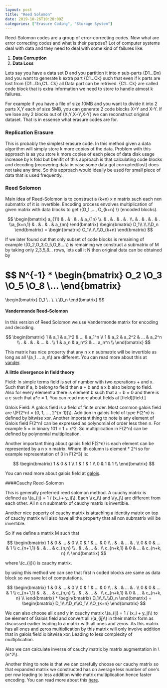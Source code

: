 ```yaml
---
layout: post
title: "Reed Solomon"
date: 2019-10-26T10:20:00Z
categories: ["Erasure Coding", "Storage System"]
---
```

Reed-Solomon codes are a group of error-correcting codes. Now what are error correcting codes and what is their purpose?
Lot of computer systems deal with data and they need to deal with some kind of failures like:
1. **Data Corruption**
2. **Data Loss** 

Lets say you have a data set D and you partition it into n sub-parts {D1...Dn} and you want to generate k extra part {C1...Ck} such that even if k parts are lost from {D1...Dn,C1...Ck} all Data part can be retrived. {C1...Ck} are called code block that is extra information we need to store to handle atmost k failures.

For example if you have a file of size 10MB and you want to divide it into 2 parts X,Y each of size 5MB, you can generate 2 code blocks X+Y and X-Y. If we lose any 2 blocks out of {X,Y,X+Y,X-Y} we can reconstruct original dataset. That is in essense what erasure codes are for.

### Replication Erasure
This is probably the simplest erasure code. In this method given a data algorithm will simply store k more copies of the data. Problem with this approach is as you store k more copies of each piece of data disk usage increase by k fold but benifit of this approach is that calculating code blocks and decoding (recovering data in case some data got corrupted/lost) does not take any time. So this approach would ideally be used for small piece of data that is used frequently.


### Reed Solomon

Main idea of Reed-Solomon is to construct a (k+n) x n matrix such each nxn submatrix of it is invertible. Encoding process envolves multiplication of given matrix with data blocks to get \\(O_1 ,..., O_{k+n} \\) (encoded blocks).

$$
  \begin{bmatrix}
    a_{11} & . & . & . & a_{1n} \\. & . & . & . & . \\. & . & . & . & . \\a_{k+n,1} & . & . & . & a_{nn}
  \end{bmatrix}
  \begin{bmatrix}
    D_1\\.\\.\\D_n
  \end{bmatrix} =
  \begin{bmatrix}
    O_1\\.\\.\\O_{k+n}
  \end{bmatrix}
$$

If we later found out that only subset of code blocks is remaining of example \\(O_2,O_3,O_5,O_8,...\\) is remaining we construct a submatrix of M by taking only 2,3,5,8... rows, lets call it N then original data can be obtained by

$$
  N^{-1} *
  \begin{bmatrix}
    O_2 \\O_3 \\O_5 \\O_8 \\...
  \end{bmatrix}
  =
  \begin{bmatrix} D_1 \\ . \\. \\.\\D_n \end{bmatrix}
$$

#### Vandermonde Reed-Solomon
In this version of Reed Solomon we use Vandermonde matrix for encoding and decoding.

$$
  \begin{bmatrix}
    1 & a_1 & a_1^2 & ... & a_1^n \\ 
    1 & a_2 & a_2^2 & ... & a_2^n \\ 
    . & . & . & ... & . \\ 
    1 & a_n & a_n^2 & ... a_n^n \\ 
  \end{bmatrix}
$$

This matrix has nice property that any n x n submatrix will be invertible as long as all \\(a_1 ... a_n\\) are different.
You can read more about this at [vander][vander].

**A little divergence in field theory**

Field: In simple terms field is set of number with two operations + and x. Such that if a, b belong to field then a + b and a x b also belong to field. Also for every element a there is element b such that a + b = 0 and there is a c such that a*c = 1. You can read more about fields at [field][field.]

Galois Field: A galois field is a field of finite order. Most common galois field are \\(F(2^n) = {0, 1, ..., 2^{n-1})\\).
Addition in galois field of type F(2^n) is defined by bitwise xor. Another important thing to note is any element of Galois field F(2^n) can be expressed as polynomial of order less then n. For example 5 = in binary 101 = 1 + x^2. So multiplication in F(2^n) can be defined by polynomial multiplication.

Another important thing about galois field F(2^n) is each element can be represented by a n x n matrix. Where ith column is element * 2^i so for example representation of 3 in F(2^3) is:

$$
  \begin{bmatrix}
    1 & 0 & 1 \\
    1 & 1 & 1 \\
    0 & 1 & 1 \\
  \end{bmatrix}
$$

You can read more about galois field at [galois][galois].

####Cauchy Reed-Solomon

This is generally preferred reed solomon method. A cuuchy matrix is defined as \\(a_{ij} = 1 / (x_i + y_j)\\). Each \\(x_i\\) and \\(y_j\\) are different from each other. All n x n submatrix of cauchy matrix is invertible.

Another nice poperty of cauchy matrix is attaching a identity matrix on top of cauchy matrix will also have all the property that all nxn submatrix will be invertible.

So if we define a matrix M such that

$$
  \begin{bmatrix}
    1 & 0 & ... & 0 \\
    0 & 1 & ... & 0 \\
    . & . & ... & . \\
    0 & 0 & ... & 1 \\
    c_{n+1,1} & . & ... & c_{n,n} \\
    . & . & ... & . \\
    c_{n+k,1} & 0 & ... & c_{n+k, n} \\
  \end{bmatrix}
$$

where \\(c_{ij}\\) is cauchy matrix.

by using this method we can see that first n coded blocks are same as data block so we save lot of computations.

$$
  \begin{bmatrix}
    1 & 0 & ... & 0 \\
    0 & 1 & ... & 0 \\
    . & . & ... & . \\
    0 & 0 & ... & 1 \\
    c_{n+1,1} & . & ... & c_{n,n} \\
    . & . & ... & . \\
    c_{n+k,1} & 0 & ... & c_{n+k, n} \\
  \end{bmatrix}
  *
  \begin{bmatrix}
    D_1\\.\\.\\D_n
  \end{bmatrix} =
  \begin{bmatrix}
    D_1\\.\\D_n\\O_1\\.\\O_{k+n}
  \end{bmatrix}
$$

We can also choose all x and y in cauchy matrix \\(a_{ij} = 1 / (x_i + y_j)\\) to be element of Galois field and convert all \\(a_{ij}\\) in their matrix form as discussed earlier leading to a matrix with all ones and zeros.
As this matrix has all ones and zeros multiplication by this matrix will only involve addition that in galois field ix bitwise xor. Leading to less complexity of multiplication.

Also we can calculate inverse of cauchy matrix by matrix augmentation in \\(n^2\\).

Another thing to note is that we can carefully choose our cauchy matrix so that expanded matrix we constructed has on average less number of one's per row leading to less addition while matrix multiplication hence faster encoding. You can read more about this [here][opt]. 

[opt]: http://web.eecs.utk.edu/~jplank/plank/papers/CS-05-569.pdf
[vander]: https://en.wikipedia.org/wiki/Vandermonde_matrix
[field]: https://en.wikipedia.org/wiki/Field_(mathematics)
[galois]: http://mathworld.wolfram.com/FiniteField.html
